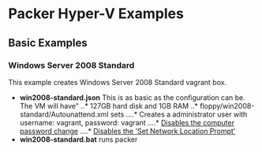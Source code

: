 # Packer Hyper-V Examples

## Basic Examples

### Windows Server 2008 Standard

This example creates Windows Server 2008 Standard vagrant box.

* **win2008-standard.json** This is as basic as the configuration can be. The VM will have"
..* 127GB hard disk and 1GB RAM
..* floppy/win2008-standard/Autounattend.xml sets
....* Creates a administrator user with username: vagrant, password: vagrant
....* [Disables the computer password change](http://misheska.com/blog/2013/07/26/windows-7-automated-install-settings/#turn-off-computer-password)
....* [Disables the 'Set Network Location Prompt'](http://misheska.com/blog/2013/07/26/windows-7-automated-install-settings/#really-disable-set-network-location-prompt)
* **win2008-standard.bat** runs packer
